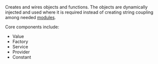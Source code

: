 Creates and wires objects and functions. The objects are dynamically injected and used where it is required instead of creating string coupling among needed <a class="x-grid-item"  href='/slidedeck/#1. Overview/2 Core-Concepts/16. Module' target="_blank">modules</a>.

Core components include: 
*	Value
*	Factory
*	Service
*	Provider
*	Constant
